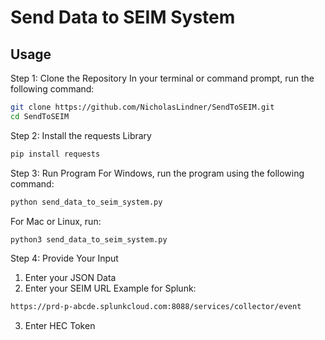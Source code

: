 # Send Data to SEIM System

## Usage
Step 1: Clone the Repository
In your terminal or command prompt, run the following command:
```bash
git clone https://github.com/NicholasLindner/SendToSEIM.git
cd SendToSEIM
```

Step 2: Install the requests Library
```bash
pip install requests
```

Step 3: Run Program
For Windows, run the program using the following command:
```bash
python send_data_to_seim_system.py
```
For Mac or Linux, run:
```bash
python3 send_data_to_seim_system.py
```

Step 4: Provide Your Input
1. Enter your JSON Data
2. Enter your SEIM URL
   Example for Splunk:
```bash
https://prd-p-abcde.splunkcloud.com:8088/services/collector/event
```
3. Enter HEC Token
